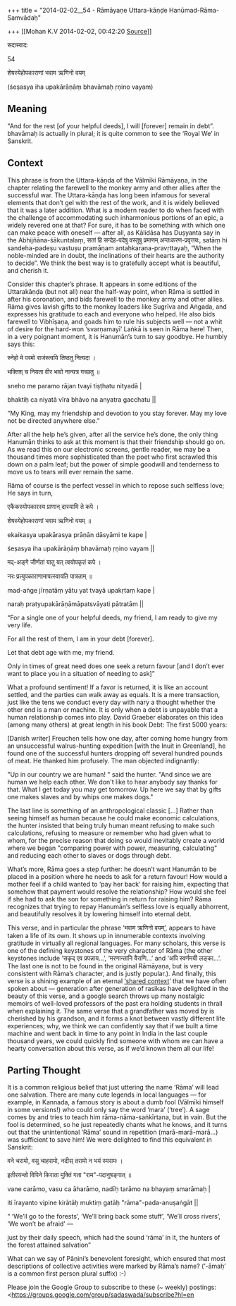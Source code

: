 +++
title = "2014-02-02__54 - Rāmāyaṇe Uttara-kāṇḍe Hanūmad-Rāma-Samvādaḥ"

+++
[[Mohan K.V	2014-02-02, 00:42:20 [Source](https://groups.google.com/g/sadaswada/c/2MN2b3DfgIA)]]



सदास्वादः

54

  

शेषस्येहोपकाराणां भवाम ऋणिनो वयम्

(śeṣasya iha upakārāṇāṃ bhavāmaḥ ṛṇino vayam)

  

## Meaning

  

"And for the rest \[of your helpful deeds\], I will \[forever\] remain in debt”. bhavāmaḥ is actually in plural; it is quite common to see the ‘Royal We’ in Sanskrit.

  

## Context

  

This phrase is from the Uttara-kāṇda of the Vālmīki Rāmāyaṇa, in the chapter relating the farewell to the monkey army and other allies after the successful war. The Uttara-kāṇḍa has long been infamous for several elements that don’t gel with the rest of the work, and it is widely believed that it was a later addition. What is a modern reader to do when faced with the challenge of accommodating such inharmonious portions of an epic, a widely revered one at that? For sure, it has to be something with which one can make peace with oneself — after all, as Kālidāsa has Duṣyanta say in the Abhijñāna-śākuntalaṃ, सतां हि सन्देह-पदेषु वस्तुषु प्रमाणम् अन्तःकरण-प्रवृत्तयः, satāṃ hi sandeha-padeṣu vastuṣu pramāṇam antaḥkaraṇa-pravṛttayaḥ, “When the noble-minded are in doubt, the inclinations of their hearts are the authority to decide”. We think the best way is to gratefully accept what is beautiful, and cherish it.

  

Consider this chapter’s phrase. It appears in some editions of the Uttarakāṇḍa (but not all) near the half-way point, when Rāma is settled in after his coronation, and bids farewell to the monkey army and other allies. Rāma gives lavish gifts to the monkey leaders like Sugrīva and Aṅgada, and expresses his gratitude to each and everyone who helped. He also bids farewell to Vibhīṣaṇa, and goads him to rule his subjects well — not a whit of desire for the hard-won ‘svarṇamayī’ Laṅkā is seen in Rāma here! Then, in a very poignant moment, it is Hanumān’s turn to say goodbye. He humbly says this:

  

स्नेहो मे परमो राजंस्त्वयि तिष्ठतु नित्यदा ।

भक्तिश् च नियता वीर भावो नान्यत्र गच्छतु ॥

sneho me paramo rājan tvayi tiṣṭhatu nityadā \|

bhaktiḥ ca niyatā vīra bhāvo na anyatra gacchatu \|\|

  

“My King, may my friendship and devotion to you stay forever. May my love not be directed anywhere else.”

  

After all the help he’s given, after all the service he’s done, the only thing Hanumān thinks to ask at this moment is that their friendship should go on. As we read this on our electronic screens, gentle reader, we may be a thousand times more sophisticated than the poet who first scrawled this down on a palm leaf; but the power of simple goodwill and tenderness to move us to tears will ever remain the same.

  

Rāma of course is the perfect vessel in which to repose such selfless love; He says in turn,

  

एकैकस्योपकारस्य प्राणान् दास्यामि ते कपे ।

शेषस्येहोपकाराणां भवाम ऋणिनो वयम् ॥

ekaikasya upakārasya prāṇān dāsyāmi te kape \|

śeṣasya iha upakārāṇāṃ bhavāmaḥ ṛṇino vayam \|\|

  

मद्-अङ्गे जीर्णतां यातु यत् त्वयोपकृतं कपे ।

नरः प्रत्युपकाराणामापत्स्वायति पात्रताम् ॥

mad-aṅge jīrṇatāṃ yātu yat tvayā upakṛtaṃ kape \|

naraḥ pratyupakārāṇāmāpatsvāyati pātratām \|\|

  

“For a single one of your helpful deeds, my friend, I am ready to give my very life.

For all the rest of them, I am in your debt \[forever\].

Let that debt age with me, my friend.

Only in times of great need does one seek a return favour \[and I don’t ever want to place you in a situation of needing to ask\]”

  

What a profound sentiment! If a favor is returned, it is like an account settled, and the parties can walk away as equals. It is a mere transaction, just like the tens we conduct every day with nary a thought whether the other end is a man or machine. It is only when a debt is unpayable that a human relationship comes into play. David Graeber elaborates on this idea (among many others) at great length in his book Debt: The first 5000 years:

  

\[Danish writer\] Freuchen tells how one day, after coming home
hungry from an unsuccessful walrus-hunting expedition \[with the Inuit in Greenland\], he found one of the successful hunters
dropping off several hundred pounds of meat. He thanked him profusely. The man objected indignantly:

  

"Up in our country we are human! " said the hunter. "And since
we are human we help each other. We don't like to hear anybody say thanks for that. What I get today you may get tomorrow. Up here we say that by gifts one makes slaves and by whips one makes dogs."

  

The last line is something of an anthropological classic \[...\] Rather than seeing himself as human because he could make
economic calculations, the hunter insisted that being truly
hu­man meant refusing to make such calculations, refusing to
measure or remember who had given what to whom, for the precise
reason that doing so would inevitably create a world where we
began "comparing power with power, measuring, calculating" and
reducing each other to slaves or dogs through debt.

  

What’s more, Rāma goes a step further: he doesn’t want Hanumān to be placed in a position where he needs to ask for a return favour! How would a mother feel if a child wanted to ‘pay her back’ for raising him, expecting that somehow that payment would resolve the relationship? How would she feel if she had to ask the son for something in return for raising him? Rāma recognizes that trying to repay Hanumān’s selfless love is equally abhorrent, and beautifully resolves it by lowering himself into eternal debt.

  

This verse, and in particular the phrase ‘भवाम ऋणिनो वयम्’, appears to have taken a life of its own. It shows up in innumerable contexts involving gratitude in virtually all regional languages. For many scholars, this verse is one of the defining keystones of the very character of Rāma (the other keystones include ‘सकृद् एव प्रपन्नाय...’, ‘मरणान्तानि वैराणि…’ and ‘अपि स्वर्णमयी लङ्का...’. The last one is not to be found in the original Rāmāyaṇa, but is very consistent with Rāma’s character, and is justly popular.). And finally, this verse is a shining example of an eternal [‘shared context](http://sadasvada.com/chapters/32)’ that we have often spoken about — generation after generation of rasikas have delighted in the beauty of this verse, and a google search throws up many nostalgic memoirs of well-loved professors of the past era holding students in thrall when explaining it. The same verse that a grandfather was moved by is cherished by his grandson, and it forms a knot between vastly different life experiences; why, we think we can confidently say that if we built a time machine and went back in time to any point in India in the last couple thousand years, we could quickly find someone with whom we can have a hearty conversation about this verse, as if we’d known them all our life!

  

## Parting Thought

  

It is a common religious belief that just uttering the name ‘Rāma’ will lead one salvation. There are many cute legends in local languages — for example, in Kannada, a famous story is about a dumb fool (Vālmīki himself in some versions!) who could only say the word ‘mara’ (‘tree’). A sage comes by and tries to teach him rāma-nāma-saṅkīrtana, but in vain. But the fool is determined, so he just repeatedly chants what he knows, and it turns out that the unintentional ‘Rāma’ sound in repetition (marā-marā-marā…) was sufficient to save him! We were delighted to find this equivalent in Sanskrit:

  

वने चरामो, वसु चाहरामो, नदीस् तरामो न भयं स्मरामः ।

इतीरयन्तो विपिने किराता मुक्तिं गता "राम"-पदानुषङ्गात् ॥

vane carāmo, vasu ca āharāmo, nadīḥ tarāmo na bhayaṃ smarāmaḥ \|

iti īrayanto vipine kirātāḥ muktiṃ gatāḥ "rāma"-pada-anuṣaṅgāt \|\|

  

“ ‘We’ll go to the forests’, ‘We’ll bring back some stuff’, ‘We’ll cross rivers’, ‘We won’t be afraid’ —

just by their daily speech, which had the sound ‘rāma’ in it, the hunters of the forest attained salvation”

  

What can we say of Pāṇini’s benevolent foresight, which ensured that most descriptions of collective activities were marked by Rāma’s name? (‘-āmaḥ’ is a common first person plural suffix) :-)

  

Please join the Google Group to subscribe to these (\~ weekly) postings: <https://groups.google.com/group/sadaswada/subscribe?hl=en 


